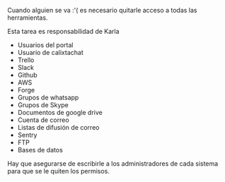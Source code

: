 Cuando alguien se va :'( es necesario quitarle acceso a todas las herramientas.

Esta tarea es responsabilidad de Karla

 * Usuarios del portal
 * Usuario de calixtachat
 * Trello
 * Slack
 * Github
 * AWS
 * Forge
 * Grupos de whatsapp
 * Grupos de Skype
 * Documentos de google drive
 * Cuenta de correo
 * Listas de difusión de correo
 * Sentry
 * FTP
 * Bases de datos

Hay que asegurarse de escribirle a los administradores de cada sistema para que se le quiten los permisos.
